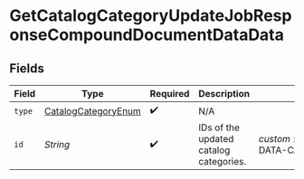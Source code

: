 # GetCatalogCategoryUpdateJobResponseCompoundDocumentDataData


## Fields

| Field                                                                 | Type                                                                  | Required                                                              | Description                                                           | Example                                                               |
| --------------------------------------------------------------------- | --------------------------------------------------------------------- | --------------------------------------------------------------------- | --------------------------------------------------------------------- | --------------------------------------------------------------------- |
| `type`                                                                | [CatalogCategoryEnum](../../models/components/CatalogCategoryEnum.md) | :heavy_check_mark:                                                    | N/A                                                                   |                                                                       |
| `id`                                                                  | *String*                                                              | :heavy_check_mark:                                                    | IDs of the updated catalog categories.                                | $custom:::$default:::SAMPLE-DATA-CATEGORY-APPAREL                     |